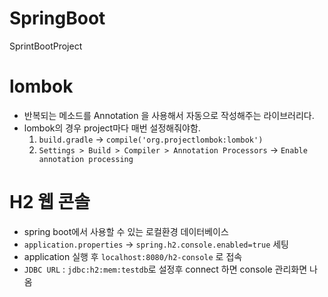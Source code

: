 # SpringBoot
SprintBootProject

# lombok
- 반복되는 메소드를 Annotation 을 사용해서 자동으로 작성해주는 라이브러리다.
- lombok의 경우 project마다 매번 설정해줘야함.
  1) `build.gradle` &rarr; `compile('org.projectlombok:lombok')`
  2) `Settings > Build > Compiler > Annotation Processors` &rarr; `Enable annotation processing`

# H2 웹 콘솔
- spring boot에서 사용할 수 있는 로컬환경 데이터베이스
- `application.properties` &rarr; `spring.h2.console.enabled=true` 세팅
- application 실행 후 `localhost:8080/h2-console` 로 접속
- `JDBC URL` : `jdbc:h2:mem:testdb`로 설정후 connect 하면 console 관리화면 나옴